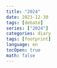 ```yaml
---
title: "2024"
date: 2023-12-30
tags: [debate]
series: ["2024"]
categories: diary
tags: [footprint]
language: en
tocOpen: true
math: false
---
```


